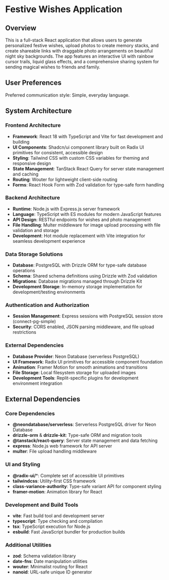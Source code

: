 # Festive Wishes Application

## Overview

This is a full-stack React application that allows users to generate personalized festive wishes, upload photos to create memory stacks, and create shareable links with draggable photo arrangements on beautiful night sky backgrounds. The app features an interactive UI with rainbow cursor trails, liquid glass effects, and a comprehensive sharing system for sending magical wishes to friends and family.

## User Preferences

Preferred communication style: Simple, everyday language.

## System Architecture

### Frontend Architecture
- **Framework**: React 18 with TypeScript and Vite for fast development and building
- **UI Components**: Shadcn/ui component library built on Radix UI primitives for consistent, accessible design
- **Styling**: Tailwind CSS with custom CSS variables for theming and responsive design
- **State Management**: TanStack React Query for server state management and caching
- **Routing**: Wouter for lightweight client-side routing
- **Forms**: React Hook Form with Zod validation for type-safe form handling

### Backend Architecture
- **Runtime**: Node.js with Express.js server framework
- **Language**: TypeScript with ES modules for modern JavaScript features
- **API Design**: RESTful endpoints for wishes and photo management
- **File Handling**: Multer middleware for image upload processing with file validation and storage
- **Development**: Hot module replacement with Vite integration for seamless development experience

### Data Storage Solutions
- **Database**: PostgreSQL with Drizzle ORM for type-safe database operations
- **Schema**: Shared schema definitions using Drizzle with Zod validation
- **Migrations**: Database migrations managed through Drizzle Kit
- **Development Storage**: In-memory storage implementation for development/testing environments

### Authentication and Authorization
- **Session Management**: Express sessions with PostgreSQL session store (connect-pg-simple)
- **Security**: CORS enabled, JSON parsing middleware, and file upload restrictions

### External Dependencies
- **Database Provider**: Neon Database (serverless PostgreSQL)
- **UI Framework**: Radix UI primitives for accessible component foundation
- **Animation**: Framer Motion for smooth animations and transitions
- **File Storage**: Local filesystem storage for uploaded images
- **Development Tools**: Replit-specific plugins for development environment integration

## External Dependencies

### Core Dependencies
- **@neondatabase/serverless**: Serverless PostgreSQL driver for Neon Database
- **drizzle-orm** & **drizzle-kit**: Type-safe ORM and migration tools
- **@tanstack/react-query**: Server state management and data fetching
- **express**: Node.js web framework for API server
- **multer**: File upload handling middleware

### UI and Styling
- **@radix-ui/***: Complete set of accessible UI primitives
- **tailwindcss**: Utility-first CSS framework
- **class-variance-authority**: Type-safe variant API for component styling
- **framer-motion**: Animation library for React

### Development and Build Tools
- **vite**: Fast build tool and development server
- **typescript**: Type checking and compilation
- **tsx**: TypeScript execution for Node.js
- **esbuild**: Fast JavaScript bundler for production builds

### Additional Utilities
- **zod**: Schema validation library
- **date-fns**: Date manipulation utilities
- **wouter**: Minimalist routing for React
- **nanoid**: URL-safe unique ID generator